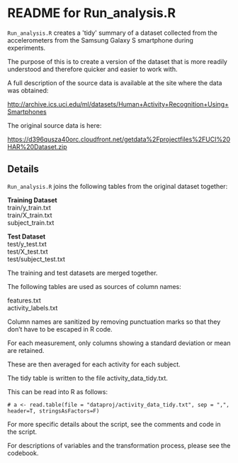 # README for Run_analysis.R 

```Run_analysis.R``` creates a 'tidy' summary of a dataset collected from the accelerometers from the Samsung Galaxy S smartphone during experiments.

The purpose of this is to create a version of the dataset that is more readily understood and therefore quicker and easier to work with.

A full description of the source data is available at the site where the data was obtained: 

http://archive.ics.uci.edu/ml/datasets/Human+Activity+Recognition+Using+Smartphones 

The original source data is here: 

https://d396qusza40orc.cloudfront.net/getdata%2Fprojectfiles%2FUCI%20HAR%20Dataset.zip 

## Details

```Run_analysis.R``` joins the following tables from the original dataset together:

**Training Dataset**  
train/y_train.txt  
train/X_train.txt  
subject_train.txt  

**Test Dataset**  
test/y_test.txt  
test/X_test.txt  
test/subject_test.txt  

The training and test datasets are merged together.

The following tables are used as sources of column names:

features.txt  
activity_labels.txt  

Column names are sanitized by removing punctuation marks so that they don’t have to be escaped in R code.

For each measurement, only columns showing a standard deviation or mean are retained. 

These are then averaged for each activity for each subject.

The tidy table is written to the file activity_data_tidy.txt.

This can be read into R as follows:

```# a <- read.table(file = "dataproj/activity_data_tidy.txt", sep = ",", header=T, stringsAsFactors=F)```

For more specific details about the script, see the comments and code in the script.

For descriptions of variables and the transformation process, please see the codebook.
